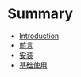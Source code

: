 # Summary

* [Introduction](README.md)
* [前言](cover.md)
* [安装](0x00-install.md)
* [基础使用](ji-chu-shi-yong.md)

